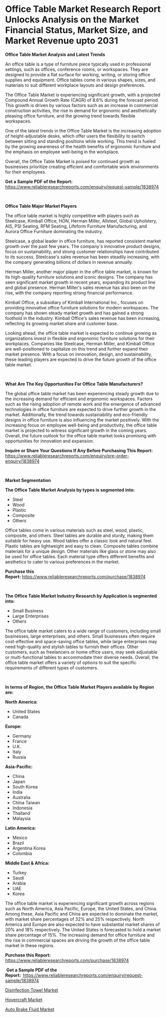 <p><h1>Office Table Market Research Report Unlocks Analysis on the Market Financial Status, Market Size, and Market Revenue upto 2031</h1></p><p><strong>Office Table Market Analysis and Latest Trends</strong></p>
<p><p>An office table is a type of furniture piece typically used in professional settings, such as offices, conference rooms, or workspaces. They are designed to provide a flat surface for working, writing, or storing office supplies and equipment. Office tables come in various shapes, sizes, and materials to suit different workplace layouts and design preferences.</p><p>The Office Table Market is experiencing significant growth, with a projected Compound Annual Growth Rate (CAGR) of 8.6% during the forecast period. This growth is driven by various factors such as an increase in commercial construction activities, the rise in demand for ergonomic and aesthetically pleasing office furniture, and the growing trend towards flexible workspaces.</p><p>One of the latest trends in the Office Table Market is the increasing adoption of height-adjustable desks, which offer users the flexibility to switch between sitting and standing positions while working. This trend is fueled by the growing awareness of the health benefits of ergonomic furniture and the emphasis on employee well-being in the workplace.</p><p>Overall, the Office Table Market is poised for continued growth as businesses prioritize creating efficient and comfortable work environments for their employees.</p></p>
<p><strong>Get a Sample PDF of the Report:&nbsp;</strong> <a href="https://www.reliableresearchreports.com/enquiry/request-sample/1838974">https://www.reliableresearchreports.com/enquiry/request-sample/1838974</a></p>
<p>&nbsp;</p>
<p><strong>Office Table Major Market Players</strong></p>
<p><p>The office table market is highly competitive with players such as Steelcase, Kimball Office, HON, Herman Miller, Allsteel, Global Upholstery, AIS, PSI Seating, RFM Seating, Lifeform Furniture Manufacturing, and Aurora Office Furniture dominating the industry. </p><p>Steelcase, a global leader in office furniture, has reported consistent market growth over the past few years. The company's innovative product designs, focus on sustainability, and strong customer relationships have contributed to its success. Steelcase's sales revenue has been steadily increasing, with the company generating billions of dollars in revenue annually.</p><p>Herman Miller, another major player in the office table market, is known for its high-quality furniture solutions and iconic designs. The company has seen significant market growth in recent years, expanding its product line and global presence. Herman Miller's sales revenue has also been on the rise, with the company reporting strong financial performance.</p><p>Kimball Office, a subsidiary of Kimball International Inc., focuses on providing innovative office furniture solutions for modern workspaces. The company has shown steady market growth and has gained a strong foothold in the industry. Kimball Office's sales revenue has been increasing, reflecting its growing market share and customer base.</p><p>Looking ahead, the office table market is expected to continue growing as organizations invest in flexible and ergonomic furniture solutions for their workplaces. Companies like Steelcase, Herman Miller, and Kimball Office are well-positioned to capitalize on this trend and further expand their market presence. With a focus on innovation, design, and sustainability, these leading players are expected to drive the future growth of the office table market.</p></p>
<p>&nbsp;</p>
<p><strong>What Are The Key Opportunities For Office Table Manufacturers?</strong></p>
<p><p>The global office table market has been experiencing steady growth due to the increasing demand for efficient and ergonomic workspaces. Factors such as the rising adoption of remote work and the emergence of advanced technologies in office furniture are expected to drive further growth in the market. Additionally, the trend towards sustainability and eco-friendly designs in office furniture is also influencing the market positively. With the increasing focus on employee well-being and productivity, the office table market is projected to witness significant growth in the coming years. Overall, the future outlook for the office table market looks promising with opportunities for innovation and expansion.</p></p>
<p><strong>Inquire or Share Your Questions If Any Before Purchasing This Report:</strong> <a href="https://www.reliableresearchreports.com/enquiry/pre-order-enquiry/1838974">https://www.reliableresearchreports.com/enquiry/pre-order-enquiry/1838974</a></p>
<p>&nbsp;</p>
<p><strong>Market Segmentation</strong></p>
<p><strong>The Office Table Market Analysis by types is segmented into:</strong></p>
<p><ul><li>Steel</li><li>Wood</li><li>Plastic</li><li>Composite</li><li>Others</li></ul></p>
<p><p>Office tables come in various materials such as steel, wood, plastic, composite, and others. Steel tables are durable and sturdy, making them suitable for heavy use. Wood tables offer a classic look and natural feel. Plastic tables are lightweight and easy to clean. Composite tables combine materials for a unique design. Other materials like glass or stone may also be used for office tables. Each material type offers different benefits and aesthetics to cater to various preferences in the market.</p></p>
<p><strong>Purchase this Report:&nbsp;</strong><a href="https://www.reliableresearchreports.com/purchase/1838974">https://www.reliableresearchreports.com/purchase/1838974</a></p>
<p>&nbsp;</p>
<p><strong>The Office Table Market Industry Research by Application is segmented into:</strong></p>
<p><ul><li>Small Business</li><li>Large Enterprises</li><li>Others</li></ul></p>
<p><p>The office table market caters to a wide range of customers, including small businesses, large enterprises, and others. Small businesses often require cost-effective and space-saving office tables, while large enterprises may need high-quality and stylish tables to furnish their offices. Other customers, such as freelancers or home office users, may seek adjustable or multi-functional tables to accommodate their diverse needs. Overall, the office table market offers a variety of options to suit the specific requirements of different types of customers.</p></p>
<p>&nbsp;</p>
<p><strong>In terms of Region, the Office Table Market Players available by Region are:</strong></p>
<p>
    <p> <strong> North America: </strong>
        <ul>
            <li>United States</li>
            <li>Canada</li>
        </ul>
        </p> 
    <p> <strong> Europe: </strong>
        <ul>
            <li>Germany</li>
            <li>France</li>
            <li>U.K.</li>
            <li>Italy</li>
            <li>Russia</li>
        </ul>
        </p> 
    <p> <strong> Asia-Pacific: </strong>
        <ul>
            <li>China</li>
            <li>Japan</li>
            <li>South Korea</li>
            <li>India</li>
            <li>Australia</li>
            <li>China Taiwan</li>
            <li>Indonesia</li>
            <li>Thailand</li>
            <li>Malaysia</li>
        </ul>
        </p> 
    <p> <strong> Latin America: </strong>
        <ul>
            <li>Mexico</li>
            <li>Brazil</li>
            <li>Argentina Korea</li>
            <li>Colombia</li>
        </ul>
        </p> 
    <p> <strong> Middle East & Africa: </strong>
        <ul>
            <li>Turkey</li>
            <li>Saudi</li>
            <li>Arabia</li>
            <li>UAE</li>
            <li>Korea</li>
        </ul>
    </p>
    </p>
<p><p>The office table market is experiencing significant growth across regions such as North America, Asia Pacific, Europe, the United States, and China. Among these, Asia Pacific and China are expected to dominate the market, with market share percentages of 32% and 25% respectively. North America and Europe are also expected to have substantial market shares of 20% and 18% respectively. The United States is forecasted to hold a market share percentage of 15%. The increasing demand for office furniture and the rise in commercial spaces are driving the growth of the office table market in these regions.</p></p>
<p><strong>Purchase this Report: </strong><a href="https://www.reliableresearchreports.com/purchase/1838974">https://www.reliableresearchreports.com/purchase/1838974</a></p>
<p>&nbsp;<strong>Get a Sample PDF of the Report:&nbsp;&nbsp;</strong><a href="https://www.reliableresearchreports.com/enquiry/request-sample/1838974">https://www.reliableresearchreports.com/enquiry/request-sample/1838974</a></p>
<p><strong></strong></p>
<p><p><a href="https://github.com/Sherrillcrooksxa8i18ucf2m/Market-Research-Report-List-1/blob/main/disinfection-towel-market.md">Disinfection Towel Market</a></p><p><a href="https://forested-sushi-9b0.notion.site/Hovercraft-Market-Share-Market-New-Trends-Analysis-Report-By-Type-By-Application-By-End-use-By--e3f595f91e414bfa9a8fa511b54082cd">Hovercraft Market</a></p><p><a href="https://summer-dogwood-3e9.notion.site/Auto-Brake-Fluid-Market-Insights-Market-Players-and-Forecast-Till-2031-c8fd3c8a2be9476fb9dd53246ae06bf2">Auto Brake Fluid Market</a></p></p>